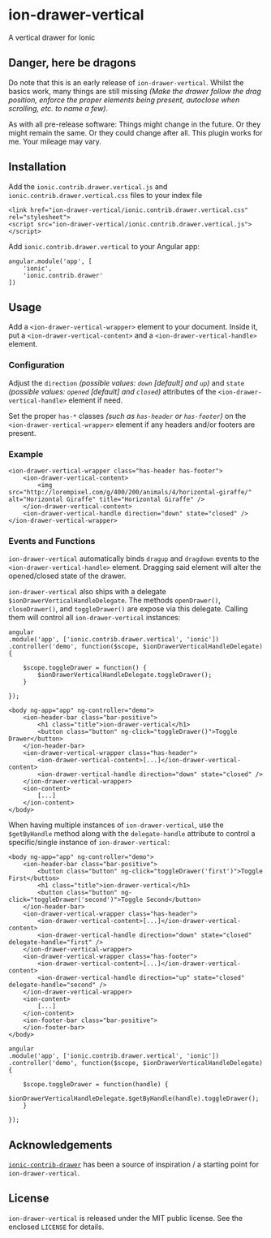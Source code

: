 # ion-drawer-vertical

A vertical drawer for Ionic

## Danger, here be dragons

Do note that this is an early release of `ion-drawer-vertical`. Whilst the basics work, many things are still missing _(Make the drawer follow the drag position, enforce the proper elements being present, autoclose when scrolling, etc. to name a few)_. 

As with all pre-release software: Things might change in the future. Or they might remain the same. Or they could change after all. This plugin works for me. Your mileage may vary.

## Installation

Add the `ionic.contrib.drawer.vertical.js` and `ionic.contrib.drawer.vertical.css` files to your index file

```
<link href="ion-drawer-vertical/ionic.contrib.drawer.vertical.css" rel="stylesheet">
<script src="ion-drawer-vertical/ionic.contrib.drawer.vertical.js"></script>
```

Add `ionic.contrib.drawer.vertical` to your Angular app:

```
angular.module('app', [
	'ionic',
	'ionic.contrib.drawer'
])
```

## Usage

Add a `<ion-drawer-vertical-wrapper>` element to your document. Inside it, put a `<ion-drawer-vertical-content>` and a `<ion-drawer-vertical-handle>` element.

### Configuration

Adjust the `direction` _(possible values: `down` [default] and `up`)_ and `state` _(possible values: `opened` [default] and `closed`)_ attributes of the `<ion-drawer-vertical-handle>` element if need.

Set the proper `has-*` classes _(such as `has-header` or `has-footer`)_ on the `<ion-drawer-vertical-wrapper>` element if any headers and/or footers are present.

### Example

```
<ion-drawer-vertical-wrapper class="has-header has-footer">
	<ion-drawer-vertical-content>
		<img src="http://lorempixel.com/g/400/200/animals/4/horizontal-giraffe/" alt="Horizontal Giraffe" title="Horizontal Giraffe" />
	</ion-drawer-vertical-content>
	<ion-drawer-vertical-handle direction="down" state="closed" />
</ion-drawer-vertical-wrapper>
```

### Events and Functions

`ion-drawer-vertical` automatically binds `dragup` and `dragdown` events to the `<ion-drawer-vertical-handle>` element. Dragging said element will alter the opened/closed state of the drawer.


`ion-drawer-vertical` also ships with a delegate `$ionDrawerVerticalHandleDelegate`. The methods `openDrawer()`, `closeDrawer()`, and `toggleDrawer()` are expose via this delegate. Calling them will control all `ion-drawer-vertical` instances:

```
angular
.module('app', ['ionic.contrib.drawer.vertical', 'ionic'])
.controller('demo', function($scope, $ionDrawerVerticalHandleDelegate) {

	$scope.toggleDrawer = function() {
		$ionDrawerVerticalHandleDelegate.toggleDrawer();
	}

});
```

```
<body ng-app="app" ng-controller="demo">
	<ion-header-bar class="bar-positive">
		<h1 class="title">ion-drawer-vertical</h1>
		<button class="button" ng-click="toggleDrawer()">Toggle Drawer</button>
	</ion-header-bar>
	<ion-drawer-vertical-wrapper class="has-header">
		<ion-drawer-vertical-content>[...]</ion-drawer-vertical-content>
		<ion-drawer-vertical-handle direction="down" state="closed" />
	</ion-drawer-vertical-wrapper>
	<ion-content>
		[...]
	</ion-content>
</body>
```

When having multiple instances of `ion-drawer-vertical`, use the `$getByHandle` method along with the `delegate-handle` attribute to control a specific/single instance of `ion-drawer-vertical`:
```
<body ng-app="app" ng-controller="demo">
	<ion-header-bar class="bar-positive">
		<button class="button" ng-click="toggleDrawer('first')">Toggle First</button>
		<h1 class="title">ion-drawer-vertical</h1>
		<button class="button" ng-click="toggleDrawer('second')">Toggle Second</button>
	</ion-header-bar>
	<ion-drawer-vertical-wrapper class="has-header">
		<ion-drawer-vertical-content>[...]</ion-drawer-vertical-content>
		<ion-drawer-vertical-handle direction="down" state="closed" delegate-handle="first" />
	</ion-drawer-vertical-wrapper>
	<ion-drawer-vertical-wrapper class="has-footer">
		<ion-drawer-vertical-content>[...]</ion-drawer-vertical-content>
		<ion-drawer-vertical-handle direction="up" state="closed" delegate-handle="second" />
	</ion-drawer-vertical-wrapper>
	<ion-content>
		[...]
	</ion-content>
	<ion-footer-bar class="bar-positive">
	</ion-footer-bar>
</body>
```
```
angular
.module('app', ['ionic.contrib.drawer.vertical', 'ionic'])
.controller('demo', function($scope, $ionDrawerVerticalHandleDelegate) {

	$scope.toggleDrawer = function(handle) {
		$ionDrawerVerticalHandleDelegate.$getByHandle(handle).toggleDrawer();
	}

});
```


## Acknowledgements

[`ionic-contrib-drawer`](https://github.com/driftyco/ionic-ion-drawer) has been a source of inspiration / a starting point for `ion-drawer-vertical`.

## License

`ion-drawer-vertical` is released under the MIT public license. See the enclosed `LICENSE` for details.